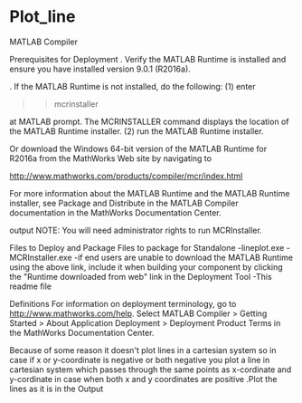# Plot_line
MATLAB Compiler

Prerequisites for Deployment
. Verify the MATLAB Runtime is installed and ensure you
have installed version 9.0.1 (R2016a).

. If the MATLAB Runtime is not installed, do the following: (1) enter

  >>mcrinstaller
  
  at MATLAB prompt. The MCRINSTALLER command displays the 
  location of the MATLAB Runtime installer.
(2) run the MATLAB Runtime installer.

Or download the Windows 64-bit version of the MATLAB Runtime for R2016a from the MathWorks Web site by navigating to

http://www.mathworks.com/products/compiler/mcr/index.html

For more information about the MATLAB Runtime and the MATLAB Runtime installer, see Package and Distribute in the MATLAB Compiler documentation
in the MathWorks Documentation Center.

output NOTE: You will need administrator rights to run MCRInstaller.

Files to Deploy and Package
Files to package for Standalone
-lineplot.exe -MCRInstaller.exe -if end users are unable to download the MATLAB Runtime using the above
link, include it when building your component by clicking the "Runtime downloaded from web" link in the Deployment Tool -This readme file

Definitions
For information on deployment terminology, go to http://www.mathworks.com/help. Select MATLAB Compiler >
Getting Started > About Application Deployment > Deployment Product Terms in the MathWorks Documentation Center.

Because of some reason it doesn't plot lines in a cartesian system so in case if x or y-coordinate is negative or both negative you plot a line in cartesian system which passes through the same points as x-cordinate and y-cordinate in case when both x and y coordinates are positive .Plot the lines as it is in the Output

